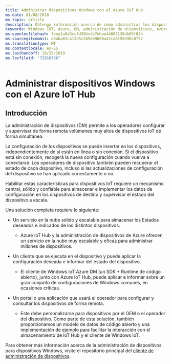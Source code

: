 ```yaml
---
title: Administrar dispositivos Windows con el Azure IoT Hub
ms.date: 01/08/2018
ms.topic: article
description: Obtenga información acerca de cómo administrar los dispositivos Windows con el Azure IoT Hub.
keywords: Windows IOT, Azure, DM, administración de dispositivos, Azure IoT Hub, IoT Hub, estado del dispositivo
ms.openlocfilehash: 7eea1a8d3ccfd35bcdb7ebae44803135db05f824
ms.sourcegitcommit: d84ba83c412d5c245e89880a4fca6155d98c8f52
ms.translationtype: MT
ms.contentlocale: es-ES
ms.lasthandoff: 10/25/2019
ms.locfileid: "72918386"
---
```

# <a name="manage-your-windows-devices-with-the-azure-iot-hub"></a>Administrar dispositivos Windows con el Azure IoT Hub

## <a name="overview"></a>Introducción
La administración de dispositivos (DM) permite a los operadores configurar y supervisar de forma remota volúmenes muy altos de dispositivos IoT de forma simultánea.

La configuración de los dispositivos se puede insertar en los dispositivos, independientemente de si están en línea o sin conexión. Si el dispositivo está sin conexión, recogerá la nueva configuración cuando vuelva a conectarse. Los operadores de dispositivo también pueden recuperar el estado de cada dispositivo, incluso si las actualizaciones de configuración del dispositivo se han aplicado correctamente o no.

Habilitar estas características para dispositivos IoT requiere un mecanismo central, sólido y confiable para almacenar e implementar los datos de configuración en los dispositivos de destino y supervisar el estado del dispositivo a escala.

Una solución completa requiere lo siguiente:

* Un servicio en la nube sólido y escalable para almacenar los Estados deseados e indicados de los distintos dispositivos.
  * Azure IoT Hub y la administración de dispositivos de Azure ofrecen un servicio en la nube muy escalable y eficaz para administrar millones de dispositivos.

* Un cliente que se ejecuta en el dispositivo y puede aplicar la configuración deseada e informar del estado del dispositivo.
  * El cliente de Windows IoT Azure DM (un SDK + Runtime de código abierto), junto con Azure IoT Hub, puede aplicar e informar sobre un gran conjunto de configuraciones de Windows comunes, en ocasiones críticas.

* Un portal o una aplicación que usará el operador para configurar y consultar los dispositivos de forma remota.
  * Este debe personalizarse para dispositivos por el OEM o el operador del dispositivo. Como parte de esta solución, también proporcionamos un modelo de datos de código abierto y una implementación de ejemplo para facilitar la interacción con el almacenamiento de IoT Hub y el cliente de Windows IoT.

Para obtener más información acerca de la administración de dispositivos para dispositivos Windows, visite el repositorio principal del [cliente de administración de dispositivos](https://github.com/ms-iot/iot-core-azure-dm-client/tree/master).
